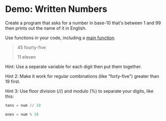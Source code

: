 # Demo: Written Numbers

Create a program that asks for a number in base-10 that's between 1 and 99 then prints out the name of it in English.

Use functions in your code, including a [main function](/notes/py-functions-main.md).

> 45
> fourty-five
>
> 11
> eleven

Hint: Use a separate variable for each digit then put them together.

Hint 2: Make it work for regular combinations (like "forty-five") greater than 19 first.

Hint 3: Use floor division (//) and modulo (%) to separate your digits, like this:

```py
tens = num // 10

ones = num % 10
```

<!-- [Source](/demos/written-numbers.py) -->
